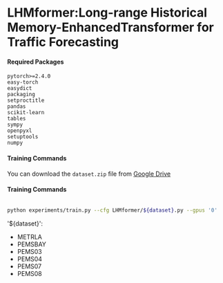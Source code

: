 # LHMformer:Long-range Historical Memory-EnhancedTransformer for Traffic Forecasting

#### Required Packages

```
pytorch>=2.4.0
easy-torch
easydict
packaging
setproctitle
pandas
scikit-learn
tables
sympy
openpyxl
setuptools
numpy
```

#### Training Commands

You can download the `dataset.zip` file from [Google Drive](https://drive.google.com/file/d/19c8YJDuRIQEsgPWSP_UcIVF_Vqq0fRFV/view?usp=drive_link)


#### Training Commands

```bash

python experiments/train.py --cfg LHMformer/${dataset}.py --gpus '0'


```

'${dataset}':
- METRLA
- PEMSBAY
- PEMS03
- PEMS04
- PEMS07
- PEMS08


